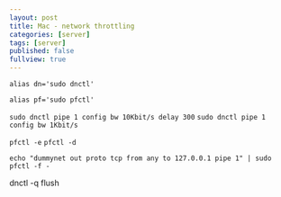 ```yaml
---
layout: post
title: Mac - network throttling
categories: [server]
tags: [server]
published: false
fullview: true
---
```


`alias dn='sudo dnctl'`

`alias pf='sudo pfctl'`

`sudo dnctl pipe 1 config bw 10Kbit/s delay 300`
`sudo dnctl pipe 1 config bw 1Kbit/s`

`pfctl -e`
`pfctl -d`


`echo "dummynet out proto tcp from any to 127.0.0.1 pipe 1" | sudo pfctl -f -`

dnctl -q flush